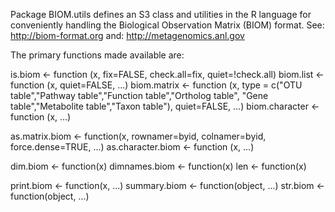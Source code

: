 Package BIOM.utils defines an S3 class and utilities in the R language
for conveniently handling the Biological Observation Matrix (BIOM) format.
See: http://biom-format.org
and: http://metagenomics.anl.gov

The primary functions made available are:

is.biom <- function (x, fix=FALSE, check.all=fix, quiet=!check.all)
biom.list <- function (x, quiet=FALSE, ...)
biom.matrix <- function (x, type = c("OTU table","Pathway table","Function table","Ortholog table", "Gene table","Metabolite table","Taxon table"), quiet=FALSE, ...)
biom.character <- function (x, ...)

as.matrix.biom <- function(x, rownamer=byid, colnamer=byid, force.dense=TRUE, ...)
as.character.biom <- function (x, ...)

dim.biom <- function(x)
dimnames.biom <- function(x)
len <- function(x)

print.biom <- function(x, ...)
summary.biom <- function(object, ...)
str.biom <- function(object, ...)
